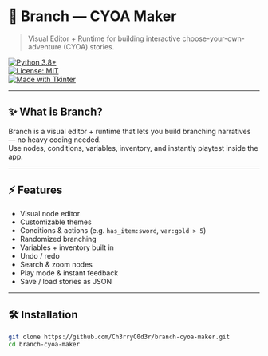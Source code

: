 # 🌿 Branch — CYOA Maker

> Visual Editor + Runtime for building interactive choose-your-own-adventure (CYOA) stories.

[![Python 3.8+](https://img.shields.io/badge/python-3.8%2B-blue)](https://www.python.org/)  
[![License: MIT](https://img.shields.io/badge/license-MIT-yellowgreen.svg)](LICENSE)  
[![Made with Tkinter](https://img.shields.io/badge/made%20with-Tkinter-red)](https://docs.python.org/3/library/tkinter.html)  

---

## ✨ What is Branch?

Branch is a visual editor + runtime that lets you build branching narratives — no heavy coding needed.  
Use nodes, conditions, variables, inventory, and instantly playtest inside the app.

---

## ⚡ Features

- Visual node editor
- Customizable themes  
- Conditions & actions (e.g. `has_item:sword`, `var:gold > 5`)  
- Randomized branching  
- Variables + inventory built in  
- Undo / redo  
- Search & zoom nodes  
- Play mode & instant feedback  
- Save / load stories as JSON  

---

## 🛠️ Installation

```bash
git clone https://github.com/Ch3rryC0d3r/branch-cyoa-maker.git
cd branch-cyoa-maker
